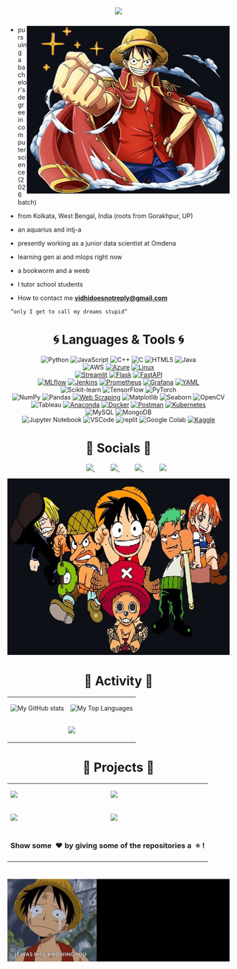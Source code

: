 <h1 align="center">
    <img src="https://readme-typing-svg.herokuapp.com/?font=Righteous&size=40&center=true&vCenter=true&width=700&height=70&duration=8000&lines=Hello+There!+I+am+Vidhi+Gupta;+an+aspiring+data+scientist;" />
</h1>

<div>
<img align="right" height="380" width="460" src="https://github.com/vvidhig/vvidhig/blob/main/sticker-png-monkey-d-luffy-one-piece-character-removebg.jpg">
 <p align="left">
     
- pursuing a bachelor's degree in computer science (2026 batch)

- from Kolkata, West Bengal, India (roots from Gorakhpur, UP)

- an aquarius and intj-a
  
- presently working as a junior data scientist at Omdena

- learning gen ai and mlops right now

- a bookworm and a weeb

- I tutor school students

- How to contact me  **vidhidoesnotreply@gmail.com**

</p>

```
 “only I get to call my dreams stupid”
```

</div>

<div align="center">
    
# 🌀 Languages & Tools 🌀

![Python](https://img.shields.io/badge/Python-3776AB?style=for-the-badge&logo=python&logoColor=white) 
![JavaScript](https://img.shields.io/badge/JavaScript-F7DF1E?style=for-the-badge&logo=javascript&logoColor=black) 
![C++](https://img.shields.io/badge/C%2B%2B-00599C?style=for-the-badge&logo=c%2B%2B&logoColor=white) 
![C](https://img.shields.io/badge/C-4B0082?style=for-the-badge&logo=c&logoColor=white) 
![HTML5](https://img.shields.io/badge/HTML5-E34F26?style=for-the-badge&logo=html5&logoColor=white) 
![Java](https://img.shields.io/badge/Java-007396?style=for-the-badge&logo=java&logoColor=white)
<br>
![AWS](https://img.shields.io/badge/AWS-232F3E?style=for-the-badge&logo=amazon-aws&logoColor=white)
[![Azure](https://img.shields.io/badge/Azure-4d004d?style=for-the-badge&logo=microsoft-azure&logoColor=white)](https://azure.microsoft.com/)
[![Linux](https://img.shields.io/badge/Linux-FCC624?style=for-the-badge&logo=linux&logoColor=black)](https://www.linux.org/)
<br>
[![Streamlit](https://img.shields.io/badge/Streamlit-FF4B4B?style=for-the-badge&logo=streamlit&logoColor=white)](https://streamlit.io/)
[![Flask](https://img.shields.io/badge/Flask-000000?style=for-the-badge&logo=flask&logoColor=white)](https://flask.palletsprojects.com/)
[![FastAPI](https://img.shields.io/badge/FastAPI-009688?style=for-the-badge&logo=fastapi&logoColor=white)](https://fastapi.tiangolo.com/) 
<br>
[![MLflow](https://img.shields.io/badge/MLflow-000066?style=for-the-badge&logo=mlflow&logoColor=white)](https://mlflow.org/)
[![Jenkins](https://img.shields.io/badge/Jenkins-b30000?style=for-the-badge&logo=jenkins&logoColor=white)](https://www.jenkins.io/)
[![Prometheus](https://img.shields.io/badge/Prometheus-cc8800?style=for-the-badge&logo=prometheus&logoColor=white)](https://prometheus.io/)
[![Grafana](https://img.shields.io/badge/Grafana-3776AB?style=for-the-badge&logo=grafana&logoColor=white)](https://grafana.com/)
[![YAML](https://img.shields.io/badge/YAML-000000?style=for-the-badge&logo=yaml&logoColor=white)](https://yaml.org/)
<br>
![Scikit-learn](https://img.shields.io/badge/Scikit--learn-FFFFFF?style=for-the-badge&logo=scikit-learn&logoColor=orange) 
![TensorFlow](https://img.shields.io/badge/TensorFlow-006400?style=for-the-badge&logo=tensorflow&logoColor=white) 
![PyTorch](https://img.shields.io/badge/PyTorch-E67C2C?style=for-the-badge&logo=pytorch&logoColor=purple)
<br>
![NumPy](https://img.shields.io/badge/NumPy-013243?style=for-the-badge&logo=numpy&logoColor=white) 
![Pandas](https://img.shields.io/badge/Pandas-800040?style=for-the-badge&logo=pandas&logoColor=white) 
[![Web Scraping](https://img.shields.io/badge/Web_Scraping-000000?style=for-the-badge)](https://en.wikipedia.org/wiki/Web_scraping)
![Matplotlib](https://img.shields.io/badge/Matplotlib-11557C?style=for-the-badge&logo=matplotlib&logoColor=white) 
![Seaborn](https://img.shields.io/badge/Seaborn-FF7A9A?style=for-the-badge&logo=seaborn&logoColor=white) 
![OpenCV](https://img.shields.io/badge/OpenCV-b30059?style=for-the-badge&logo=opencv&logoColor=white)
<br>
![Tableau](https://img.shields.io/badge/Tableau-FFFFFF?style=for-the-badge&logo=tableau&logoColor=blue) 
[![Anaconda](https://img.shields.io/badge/Anaconda-44A833?style=for-the-badge&logo=anaconda&logoColor=white)](https://www.anaconda.com/) 
[![Docker](https://img.shields.io/badge/Docker-000066?style=for-the-badge&logo=docker&logoColor=white)](https://www.docker.com/) 
[![Postman](https://img.shields.io/badge/Postman-FF6C37?style=for-the-badge&logo=postman&logoColor=white)](https://www.postman.com/) 
[![Kubernetes](https://img.shields.io/badge/Kubernetes-326CE5?style=for-the-badge&logo=kubernetes&logoColor=white)](https://kubernetes.io/)
<br>
![MySQL](https://img.shields.io/badge/MySQL-005C84?style=for-the-badge&logo=mysql&logoColor=white) 
![MongoDB](https://img.shields.io/badge/MongoDB-4EA94B?style=for-the-badge&logo=mongodb&logoColor=white)
<br>
![Jupyter Notebook](https://img.shields.io/badge/Jupyter%20Notebook-DC143C?style=for-the-badge&logo=jupyter&logoColor=white) 
![VSCode](https://img.shields.io/badge/VSCode-0078D4?style=for-the-badge&logo=visual%20studio%20code&logoColor=white) 
![replit](https://img.shields.io/badge/replit-F26207?style=for-the-badge&logo=replit&logoColor=white) 
![Google Colab](https://img.shields.io/badge/Google%20Colab-8A2BE2?style=for-the-badge&logo=google%20colab&logoColor=white) 
[![Kaggle](https://img.shields.io/badge/Kaggle-20BEFF?style=for-the-badge&logo=kaggle&logoColor=white)](https://www.kaggle.com/)
</div>

<div align="center">

# 🍥 Socials 🍥

&nbsp;&nbsp;&nbsp;&nbsp;&nbsp;&nbsp;&nbsp;&nbsp;
<a href="https://mail.google.com/mail/u/?authuser=vidhidoesnotreply@gmail.com">
<img src="https://img.shields.io/badge/Gmail-D14836?style=for-the-badge&logo=gmail&logoColor=white">
</a>
&nbsp;&nbsp;&nbsp;&nbsp;&nbsp;&nbsp;&nbsp;&nbsp;
<a href="https://agritech-milano.slack.com/team/U0712TN1PA4">
<img src="https://img.shields.io/badge/Slack-4A154B?style=for-the-badge&logo=slack&logoColor=white">
</a>
&nbsp;&nbsp;&nbsp;&nbsp;&nbsp;&nbsp;&nbsp;&nbsp;
<a href="https://www.linkedin.com/in/vvidhig310105/">
<img src="https://img.shields.io/badge/Linkedin-%231DA1F2.svg?style=for-the-badge&logo=Linkedin&logoColor=white">
</a>
&nbsp;&nbsp;&nbsp;&nbsp;&nbsp;&nbsp;&nbsp;&nbsp;
<a href="https://www.instagram.com/vvidhig/?">
<img src="https://img.shields.io/badge/Instagram-%23E4405F.svg?style=for-the-badge&logo=Instagram&logoColor=white">
</a>
</div>

<div align="center">
<img src="https://github.com/vvidhig/vvidhig/blob/main/png-transparent-one-piece-illustration-monkey-d-luffy-one-piece-animated-cartoon-sticker-one-piece-comics-child-friendship-removebg-preview.jpg" height="400" width="900">
</div>

<div align="center">
    
# 📍 Activity 📍

<table align="center">    
<tr><td align="center">

![My GitHub stats](https://github-readme-stats.vercel.app/api?username=vvidhig\&rank_icon=github\&show_icons=true\&show=reviews,discussions_started,discussions_answered,prs_merged,prs_merged_percentage\&theme=highcontrast)

</td><td>

![My Top Languages](https://github-readme-stats.vercel.app/api/top-langs/?username=vvidhig\&layout=compact\&theme=highcontrast)

</td></tr>
<tr><td colspan="2" align="center">
    
![](https://github-readme-streak-stats.herokuapp.com/?user=vvidhig&theme=highcontrast)
</td></tr></table>
</div>

<div align="center">

# 🍉 Projects 🍉

<table align="center" cellspacing="3"><tr><td>
<a href="https://github.com/vvidhig/Loan-Prediction-Model-Package"><img src="https://github-readme-stats.vercel.app/api/pin/?username=vvidhig&repo=Loan-Prediction-Model-Package&cache_seconds=86400&theme=highcontrast"></a>

</td><td>

<a href="https://github.com/vvidhig/Malarial-Cell-Detection-Model"><img src="https://github-readme-stats.vercel.app/api/pin/?username=vvidhig&repo=Malarial-Cell-Detection-Model&cache_seconds=86400&theme=highcontrast"></a>

</td></tr><tr><td>

<a href="https://github.com/vvidhig/Human-Activity-Recognition-using-Smartphone-Data"><img src="https://github-readme-stats.vercel.app/api/pin/?username=vvidhig&repo=Human-Activity-Recognition-using-Smartphone-Data&cache_seconds=86400&theme=highcontrast"></a>

</td><td>

<a href="https://github.com/vvidhig/Solar-Irradiance-Prediction-Model"><img src="https://github-readme-stats.vercel.app/api/pin/?username=vvidhig&repo=Solar-Irradiance-Prediction-Model&cache_seconds=86400&theme=highcontrast"></a>

</td></tr>
<tr>
    <td align="center" colspan="2"><h3 align="center">Show some  &nbsp;❤️&nbsp;by giving some of the repositories a &nbsp;⭐&nbsp;!</h3></td>
</tr></table>
</div>

<h1 align="center">
    <img src="https://github.com/vvidhig/vvidhig/blob/main/Untitled%20design1.gif" />
</h1>




